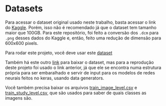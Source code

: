 # Datasets

Para acessar o dataset original usado neste trabalho, basta acessar o link do [Kaggle](https://www.kaggle.com/c/siim-covid19-detection). Porém, isso não é recomendado já que o dataset tem tamanho maior que 100GB. Para este repositório, foi feito a conversão dos `.dcm` para `.png` desses dados do Kaggle e, então, feito uma redução de dimensão para 600x600 pixels.

Para rodar este projeto, você deve usar este [dataset](https://drive.google.com/file/d/1asNV1LAUf32JskYSpplUQgmjQf0W5eLZ/view?usp=sharing)

Também há este outro [link](https://drive.google.com/file/d/1DS7ye5Xeosv8vLtixWdfjSVtPGC_B7Wr/view?usp=sharing) para baixar o dataset, mas para a reprodução deste projeto foi usado o link anterior, já que ele se encontra numa estrutura própria para ser embaralhado e servir de input para os modelos de redes neurais feitos no keras, usando data generators.

Você também precisa baixar os arquivos [train_image_level.csv](https://drive.google.com/file/d/17hTJnGSKpQiZN9-OFs1Y7gZtYe_SQJxr/view?usp=sharing) e [train_study_level.csv](https://drive.google.com/file/d/1-5xCGnpWNcFkgXEJW2VLePjeBH_07zN-/view?usp=sharing), que são usados para saber de quais classes as imagens são.
